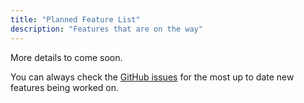 ```yaml
---
title: "Planned Feature List"
description: "Features that are on the way"
---
```


More details to come soon.

You can always check the [GitHub issues](https://github.com/OpenMarch/OpenMarch/issues?q=is%3Aopen+is%3Aissue+label%3Aenhancement) for the most up to date new features being worked on.
